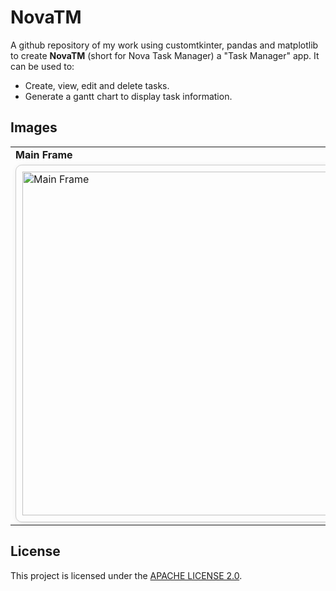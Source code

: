# NovaTM
A github repository of my work using customtkinter, pandas and matplotlib to create **NovaTM** (short for Nova Task Manager) a "Task Manager" app.
It can be used to:
- Create, view, edit and delete tasks.
- Generate a gantt chart to display task information.

## Images
<div align="left">
    <table>
        <tr>
            <td><strong>Main Frame</strong></td>
            <td style="text-align: center; border-left: 1px solid #ccc;"><strong>Gantt chart</strong></td>
        </tr>
        <tr>
            <td>
                <div style="border: 1px solid #ccc; border-radius: 10px; padding: 10px; box-shadow: 2px 2px 10px rgba(0, 0, 0, 0.1);">
                    <img src="https://github.com/user-attachments/assets/0885e950-7be2-43f5-949f-a1a4d9f8ae97" alt="Main Frame" width="550">
                </div>
            </td>
            <td style="text-align: center; border-left: 1px solid #ccc;">
                <div style="border: 1px solid #ccc; border-radius: 10px; padding: 10px; box-shadow: 2px 2px 10px rgba(0, 0, 0, 0.1);">
                    <img src="https://github.com/user-attachments/assets/bf363a2c-692f-4d9f-97cc-e531866a1625" alt="Gantt chart" width="550">
                </div>
            </td>
        </tr>
    </table>
</div>




## License
This project is licensed under the [APACHE LICENSE 2.0](LICENSE).